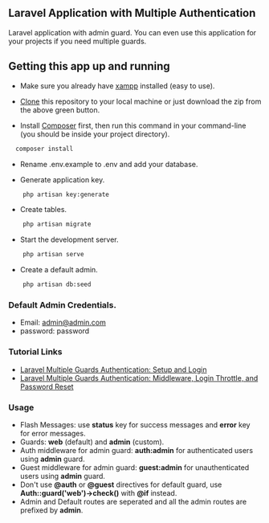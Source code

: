 ## Laravel Application with Multiple Authentication
Laravel application with admin guard. You can even use this application for your projects if you need multiple guards.

## Getting this app up and running

- Make sure you already have [xampp](https://www.apachefriends.org/index.html) installed (easy to use).

- [Clone](https://github.com/SagarMaheshwary/laravel-multiauth.git) this repository to your local machine or just download the zip from the above green button.

- Install [Composer](https://getcomposer.org/download) first, then run this command in your command-line (you should be inside your project directory). 
```bash
  composer install
```

- Rename .env.example to .env and add your database.

- Generate application key.

```bash
    php artisan key:generate
```

- Create tables.

```bash
    php artisan migrate
```

- Start the development server.

```bash
    php artisan serve
```

- Create a default admin.

```bash
    php artisan db:seed
```

### Default Admin Credentials.
- Email: admin@admin.com
- password: password

### Tutorial Links
- [Laravel Multiple Guards Authentication: Setup and Login](https://medium.com/@sagarmaheshwary31/laravel-multiple-guards-authentication-setup-and-login-2761564da986)
- [Laravel Multiple Guards Authentication: Middleware, Login Throttle, and Password Reset](https://medium.com/@sagarmaheshwary31/laravel-multiple-guards-authentication-middleware-login-throttle-and-password-reset-a822e26f15ac)

### Usage
- Flash Messages: use **status** key for success messages and **error** key for error messages.
- Guards: **web** (default) and **admin** (custom).
- Auth middleware for admin guard: **auth:admin** for authenticated users using **admin** guard.
- Guest middleware for admin guard: **guest:admin** for unauthenticated users using **admin** guard.
- Don't use **@auth** or **@guest** directives for default guard, use **Auth::guard('web')->check()** with **@if** instead.
- Admin and Default routes are seperated and all the admin routes are prefixed by **admin**.

